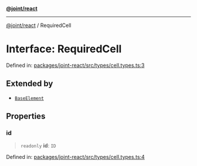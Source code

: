 [**@joint/react**](../README.md)

***

[@joint/react](../README.md) / RequiredCell

# Interface: RequiredCell

Defined in: [packages/joint-react/src/types/cell.types.ts:3](https://github.com/samuelgja/joint/blob/e106840dde5e040ebb90e3a712443b6737a1bf58/packages/joint-react/src/types/cell.types.ts#L3)

## Extended by

- [`BaseElement`](BaseElement.md)

## Properties

### id

> `readonly` **id**: `ID`

Defined in: [packages/joint-react/src/types/cell.types.ts:4](https://github.com/samuelgja/joint/blob/e106840dde5e040ebb90e3a712443b6737a1bf58/packages/joint-react/src/types/cell.types.ts#L4)
